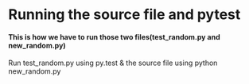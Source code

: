# Running the source file and pytest
#### This is how we have to run those two files(test_random.py and new_random.py)

Run test_random.py using py.test & the source file using python new_random.py
